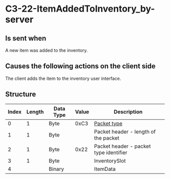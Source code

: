 # C3-22-ItemAddedToInventory_by-server

## Is sent when

A new item was added to the inventory.

## Causes the following actions on the client side

The client adds the item to the inventory user interface.

## Structure

| Index | Length | Data Type | Value | Description |
|-------|--------|-----------|-------|-------------|
| 0 | 1 |   Byte   | 0xC3  | [Packet type](PacketTypes.md) |
| 1 | 1 |    Byte   |      | Packet header - length of the packet |
| 2 | 1 |    Byte   | 0x22  | Packet header - packet type identifier |
| 3 | 1 | Byte |  | InventorySlot |
| 4 |  | Binary |  | ItemData |